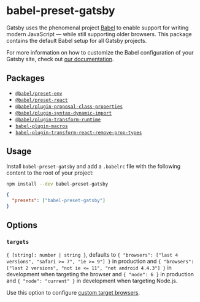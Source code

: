 # babel-preset-gatsby

Gatsby uses the phenomenal project [Babel](https://babeljs.io/) to enable support for writing modern JavaScript — while still supporting older browsers. This package contains the default Babel setup for all Gatsby projects.

For more information on how to customize the Babel configuration of your Gatsby site, check out [our documentation](https://www.gatsbyjs.org/docs/babel/).

## Packages

- [`@babel/preset-env`](https://babeljs.io/docs/en/babel-preset-env)
- [`@babel/preset-react`](https://babeljs.io/docs/en/babel-preset-react)
- [`@babel/plugin-proposal-class-properties`](https://babeljs.io/docs/en/babel-plugin-proposal-class-properties)
- [`@babel/plugin-syntax-dynamic-import`](https://babeljs.io/docs/en/babel-plugin-syntax-dynamic-import)
- [`@babel/plugin-transform-runtime`](https://babeljs.io/docs/en/babel-plugin-transform-runtime#docsNav)
- [`babel-plugin-macros`](https://github.com/kentcdodds/babel-plugin-macros)
- [`babel-plugin-transform-react-remove-prop-types`](https://github.com/oliviertassinari/babel-plugin-transform-react-remove-prop-types)

## Usage

Install `babel-preset-gatsby` and add a `.babelrc` file with the following content to the root of your project:

```bash
npm install --dev babel-preset-gatsby
```

```json
{
  "presets": ["babel-preset-gatsby"]
}
```

## Options

### `targets`

`{ [string]: number | string }`, defaults to `{ "browsers": ["last 4 versions", "safari >= 7", "ie >= 9"] }` in production and `{ "browsers": ["last 2 versions", "not ie <= 11", "not android 4.4.3"] }` in development when targeting the browser and `{ "node": 6 }` in production and `{ "node": "current" }` in development when targeting Node.js.

Use this option to configure [custom target browsers](https://www.gatsbyjs.org/docs/babel/).
